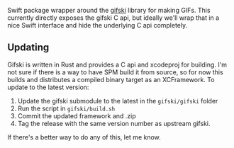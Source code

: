 Swift package wrapper around the [gifski](https://github.com/ImageOptim/gifski) library for making GIFs. This currently directly exposes the gifski C api, but ideally we'll wrap that in a nice Swift interface and hide the underlying C api completely.

## Updating
Gifski is written in Rust and provides a C api and xcodeproj for building. I'm not sure if there is a way to have SPM build it from source, so for now this builds and distributes a compiled binary target as an XCFramework. To update to the latest version:

1. Update the gifski submodule to the latest in the `gifski/gifski` folder
2. Run the script in `gifski/build.sh`
3. Commit the updated framework and .zip
4. Tag the release with the same version number as upstream gifski.

If there's a better way to do any of this, let me know.

